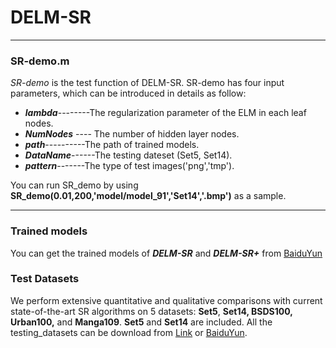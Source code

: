 # DELM-SR
***
### SR-demo.m

*SR-demo* is the test function of DELM-SR. SR-demo has four input parameters, which can be introduced in details as follow:

- ***lambda***--------The regularization parameter of the ELM in each leaf nodes.
- ***NumNodes*** ---- The number of hidden layer nodes.
- ***path***----------The path of trained models.
- ***DataName***------The testing dateset (Set5, Set14).
- ***pattern***-------The type of test images('png','tmp').

You can run SR_demo by using **SR_demo(0.01,200,'model/model_91','Set14','.bmp')** as a sample.
***
### Trained models

You can get the trained models of ***DELM-SR*** and ***DELM-SR+*** from [BaiduYun](https://pan.baidu.com/s/1O9-kfgBSLoSYDPz5nsv4LA)

### Test Datasets
We perform extensive quantitative and qualitative comparisons with current state-of-the-art SR algorithms on 5 datasets: **Set5**, **Set14, BSDS100, Urban100,** and **Manga109**. **Set5** and **Set14** are included.
All the testing_datasets can be download from [Link](http://vllab.ucmerced.edu/wlai24/LapSRN/results/SR_testing_datasets.zip) or [BaiduYun](https://pan.baidu.com/s/1MJBY_BMhh910DdjksoMONA).

